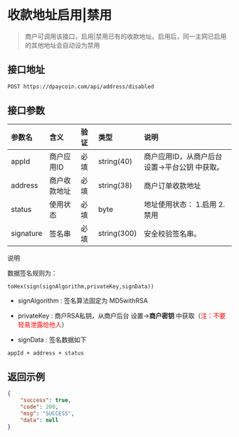 # 收款地址启用|禁用

> 商户可调用该接口，启用|禁用已有的收款地址。启用后，同一主网已启用的其他地址会自动设为禁用

## 接口地址

```bash
POST https://dpaycoin.com/api/address/disabled
```

## 接口参数

| 参数名    | 含义       | 验证 | 类型        | 说明                                           |
| :-------- | :--------- | :--- | :---------- | :--------------------------------------------- |
| appId     | 商户应用ID | 必填 | string(40)  | 商户应用ID，从商户后台 设置->平台公钥 中获取。 |
| address | 商户收款地址 | 必填 | string(38) | 商户订单收款地址 |
| status | 使用状态 | 必填 | byte | 地址使用状态： 1.启用  2.禁用 |
| signature | 签名串     | 必填 | string(300) | 安全校验签名串。                               |

说明

数据签名规则为：

```
toHex(sign(signAlgorithm,privateKey,signData))
```

- signAlgorithm : 签名算法固定为 MD5withRSA 

- privateKey : 商户RSA私钥，从商户后台 设置->**商户密钥** 中获取（<font color=red>注：不要轻易泄露给他人</font>）

- signData :  签名数据如下

```
appId + address + status
```


## 返回示例

```json
{
    "success": true,
    "code": 200,
    "msg": "SUCCESS",
    "data": null
}
```
